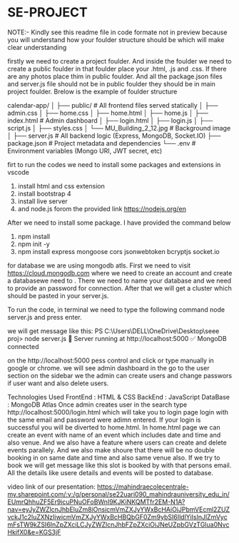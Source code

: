 # SE-PROJECT
NOTE:- Kindly see this readme file in code formate not in preview because you will understand how your foulder structure should be which will make clear understanding

firstly we need to create a project foulder. And inside the foulder we need to create a public foulder in that foulder place your .html, .js and .css. If there are any photos place thim in public foulder. And all the package.json files and server.js file should not be in public foulder they should be in main project foulder. Brelow is the example of foulder structure

calendar-app/
│
├── public/                       # All frontend files served statically
│   ├── admin.css
│   ├── home.css
│   ├── home.html
│   ├── home.js
│   ├── index.html               # Admin dashboard
│   ├── login.html
│   ├── login.js
│   ├── script.js
│   ├── styles.css
│   └── MU_Building_2_12.jpg     # Background image
│
├── server.js                    # All backend logic (Express, MongoDB, Socket.IO)
├── package.json                 # Project metadata and dependencies
└── .env                         # Environment variables (Mongo URI, JWT secret, etc)


firt to run the codes we need to install some packages and extensions in vscode
1. install html and css extension
2. install bootstrap 4
3. install live server
4. and node.js forom the provided link https://nodejs.org/en

After we need to install some package. I have provided the command below

1. npm install
2. npm init -y
3. npm install express mongoose cors jsonwebtoken bcryptjs socket.io

for database we are using mongodb atls. First we need to visit https://cloud.mongodb.com where we need to create an account and create a databasewe need to . There we need to name your database and we need to provide an password for connection. After that we will get a cluster which should be pasted in your server.js.

To run the code, in terminal we need to type the following command
node server.js and press enter.

we will get message like this:
PS C:\Users\DELL\OneDrive\Desktop\seee proj> node server.js
🚀 Server running at http://localhost:5000
✅ MongoDB connected

on the http://localhost:5000 pess control and click or type manually in google or chrome.
we will see admin dashboard in the go to the user section on the sidebar we the admin can create users and change passwors if user want and also delete users.

Technologies Used
FrontEnd : HTML & CSS 
BackEnd : JavaScript
DataBase : MongoDB Atlas
Once admin creates user in the search type http://localhost:5000/login.html which will take you to login page login with the same email and password were adimn entered. If your login is successful you will be diverted to home.html.
In home.html page we can create an event with name of an event which includes date and time and also venue. And we also have a feature where users can create and delete events parallely. And we also make shoure that there will be no double booking in on same date and time and also same venue also. If we try to book we will get message like this slot is booked by with that persons email.
All the details like usere details and events will be posted to database.

video link of our presentation:
https://mahindraecolecentrale-my.sharepoint.com/:v:/g/personal/se22uari090_mahindrauniversity_edu_in/EUmrQhhuZF5Er9icuPNuOFoBWnI9KJKiNKQMTfr2EM-N1A?nav=eyJyZWZlcnJhbEluZm8iOnsicmVmZXJyYWxBcHAiOiJPbmVEcml2ZUZvckJ1c2luZXNzIiwicmVmZXJyYWxBcHBQbGF0Zm9ybSI6IldlYiIsInJlZmVycmFsTW9kZSI6InZpZXciLCJyZWZlcnJhbFZpZXciOiJNeUZpbGVzTGlua0NvcHkifX0&e=KGS3jF


